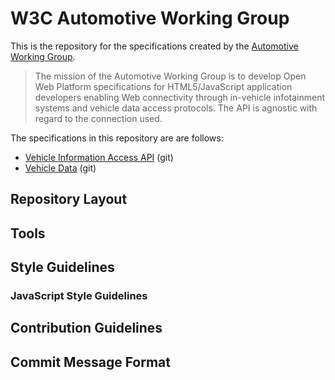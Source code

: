 # W3C Automotive Working Group

This is the repository for the specifications created by the [Automotive Working Group](http://www.w3.org/auto/wg/).

> The mission of the Automotive Working Group is to develop Open Web Platform specifications for HTML5/JavaScript application developers enabling Web connectivity through in-vehicle infotainment systems and vehicle data access protocols. The API is agnostic with regard to the connection used.

The specifications in this repository are are follows:
- [Vehicle Information Access API](http://rawgit.com/w3c/automotive/master/vehicle_data/data_spec.html) (git)
- [Vehicle Data](http://rawgit.com/w3c/automotive/master/vehicle_data/data_spec.html) (git)

## Repository Layout

## Tools

## Style Guidelines

### JavaScript Style Guidelines

## Contribution Guidelines

## Commit Message Format


